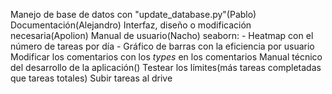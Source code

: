 Manejo de base de datos con "update_database.py"(Pablo)
Documentación(Alejandro)
Interfaz, diseño o modificación necesaria(Apolion)
Manual de usuario(Nacho)
seaborn:
    - Heatmap con el número de tareas por día
    - Gráfico de barras con la eficiencia por usuario
Modificar los comentarios con los _types_ en los comentarios
Manual técnico del desarrollo de la aplicación()
Testear los límites(más tareas completadas que tareas totales)
Subir tareas al drive